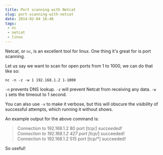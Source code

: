 ---title: Port scanning with Netcatslug: port-scanning-with-netcatdate: 2014-02-04 16:46tags:  - nc - netcat - linux---Netcat, or `nc`, is an excellent tool for linux. One thing it's great for is port scanning.

Let us say we want to scan for open ports from 1 to 1000, we can do that like so:

    nc -n -z -w 1 192.168.1.2 1-1000

`-n` prevents DNS lookup. `-z` will prevent Netcat from receiving any data. `-w 1` sets the timeout to 1 second.

You can also use `-v` to make it verbose, but this will obscure the visibility of successful attempts, which running it without shows.

An example output for the above command is:

> Connection to 192.168.1.2 80 port [tcp/*] succeeded!  
> Connection to 192.168.1.2 427 port [tcp/*] succeeded!  
> Connection to 192.168.1.2 515 port [tcp/*] succeeded!  

So useful!